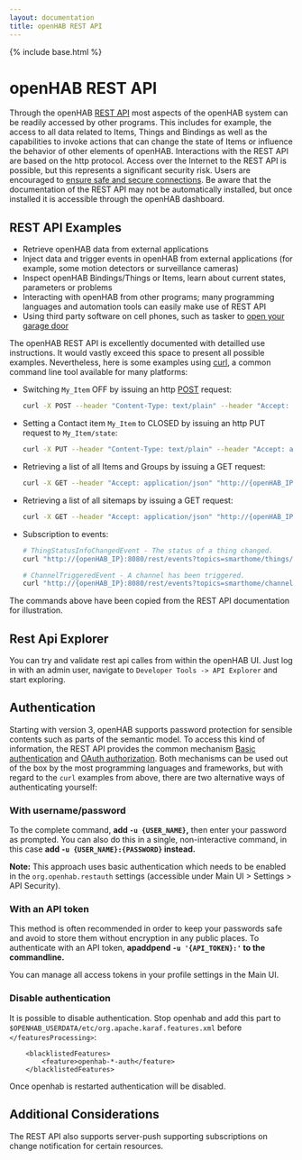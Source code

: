 ```yaml
---
layout: documentation
title: openHAB REST API
---
```


{% include base.html %}

# openHAB REST API

Through the openHAB [REST API](https://en.wikipedia.org/wiki/REST_API) most aspects of the openHAB system can be readily accessed by other programs.
This includes for example, the access to all data related to Items, Things and Bindings as well as the capabilities to invoke actions that can change the state of Items or influence the behavior of other elements of openHAB.
Interactions with the REST API are based on the http protocol.
Access over the Internet to the REST API is possible, but this represents a significant security risk.
Users are encouraged to [ensure safe and secure connections](http://docs.openhab.org/installation/security.html).
Be aware that the documentation of the REST API may not be automatically installed, but once installed it is accessible through the openHAB dashboard.

## REST API Examples

- Retrieve openHAB data from external applications
- Inject data and trigger events in openHAB from external applications (for example, some motion detectors or surveillance cameras)
- Inspect openHAB Bindings/Things or Items, learn about current states, parameters or problems
- Interacting with openHAB from other programs; many programming languages and automation tools can easily make use of REST API
- Using third party software on cell phones, such as tasker to [open your garage door](https://community.openhab.org/t/triggering-items-using-openhab-2s-rest-api-from-tasker/14027)

The openHAB REST API is excellently documented with detailled use instructions.
It would vastly exceed this space to present all possible examples.
Nevertheless, here is some examples using [curl](https://en.wikipedia.org/wiki/CURL), a common command line tool available for many platforms:

- Switching ```My_Item``` OFF by issuing an http [POST](https://en.wikipedia.org/wiki/POST_(HTTP)) request:

  ```bash
  curl -X POST --header "Content-Type: text/plain" --header "Accept: application/json" -d "OFF" "http://{openHAB_IP}:8080/rest/items/My_Item"
  ```

- Setting a Contact item  ```My_Item``` to CLOSED by issuing an http PUT request to ```My_Item/state```:

  ```bash
  curl -X PUT --header "Content-Type: text/plain" --header "Accept: application/json" -d "CLOSED" "http://{openHAB_IP}:8080/rest/items/My_Item/state"
  ```

- Retrieving a list of all Items and Groups by issuing a GET request:

  ```bash
  curl -X GET --header "Accept: application/json" "http://{openHAB_IP}:8080/rest/items?recursive=false"
  ```

- Retrieving a list of all sitemaps by issuing a GET request:

  ```bash
  curl -X GET --header "Accept: application/json" "http://{openHAB_IP}:8080/rest/sitemaps"
  ```

- Subscription to events:

  ```bash
  # ThingStatusInfoChangedEvent - The status of a thing changed.
  curl "http://{openHAB_IP}:8080/rest/events?topics=smarthome/things/{thingUID}/statuschanged"

  # ChannelTriggeredEvent - A channel has been triggered.
  curl "http://{openHAB_IP}:8080/rest/events?topics=smarthome/channels/{channelUID}/triggered"
  ```

The commands above have been copied from the REST API documentation for illustration.

## Rest Api Explorer

You can try and validate rest api calles from within the openHAB UI.
Just log in with an admin user, navigate to `Developer Tools -> API Explorer` and start exploring.

## Authentication

Starting with version 3, openHAB supports password protection for sensible contents such as parts of the semantic model.
To access this kind of information, the REST API provides the common mechanism [Basic authentication](https://en.wikipedia.org/wiki/Basic_access_authentication) and [OAuth authorization](https://en.wikipedia.org/wiki/OAuth).
Both mechanisms can be used out of the box by the most programming languages and frameworks, but with regard to the `curl` examples from above, there are two alternative ways of authenticating yourself:

### With username/password

To the complete command, **add `-u {USER_NAME}`,** then enter your password as prompted.
You can also do this in a single, non-interactive command, in this case **add `-u {USER_NAME}:{PASSWORD}` instead.**

**Note:** This approach uses basic authentication which needs to be enabled in the `org.openhab.restauth` settings (accessible under Main UI > Settings > API Security).

### With an API token

This method is often recommended in order to keep your passwords safe and avoid to store them without encryption in any public places.
To authenticate with an API token, **apaddpend `-u '{API_TOKEN}:'` to the commandline.**

You can manage all access tokens in your profile settings in the Main UI.

### Disable authentication

It is possible to disable authentication.
Stop openhab and add this part to ```$OPENHAB_USERDATA/etc/org.apache.karaf.features.xml``` before ```</featuresProcessing>```:

```
    <blacklistedFeatures>
        <feature>openhab-*-auth</feature>
    </blacklistedFeatures>
```
Once openhab is restarted authentication will be disabled.

## Additional Considerations

The REST API also supports server-push supporting subscriptions on change notification for certain resources.
